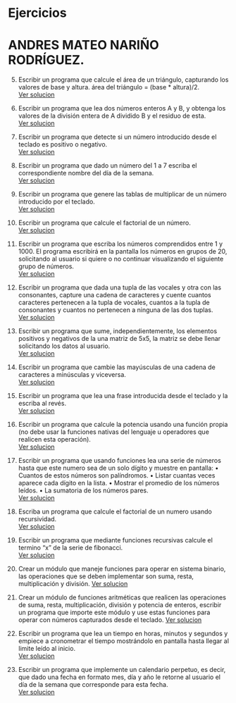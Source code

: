 # Ejercicios
# ANDRES MATEO NARIÑO RODRÍGUEZ.

5. Escribir un programa que calcule el área de un triángulo, capturando los valores de base y
altura.
área del triángulo = (base * altura)/2. <br>
[Ver solucion](https://github.com/Mateo2119/Ejercicios-psba/blob/master/5trianguloArea.py)

15. Escribir un programa que lea dos números enteros A y B, y obtenga los valores de la
división entera de A dividido B y el residuo de esta.<br> 
[Ver solucion](https://github.com/Mateo2119/Ejercicios-psba/blob/master/15divisionResiudo.py)

16. Escribir un programa que detecte si un número introducido desde el teclado es positivo o
negativo.<br>
[Ver solucion](https://github.com/Mateo2119/Ejercicios-psba/blob/master/16siEsNegativo.py)

21. Escribir un programa que dado un número del 1 a 7 escriba el correspondiente nombre del
día de la semana.<br>
[Ver solucion](https://github.com/Mateo2119/Ejercicios-psba/blob/master/21diaSemana.py)

31. Escribir un programa que genere las tablas de multiplicar de un número introducido por el
teclado.<br>
[Ver solucion](https://github.com/Mateo2119/Ejercicios-psba/blob/master/31tablas.py)

35. Escribir un programa que calcule el factorial de un número.<br>
[Ver solucion](https://github.com/Mateo2119/Ejercicios-psba/blob/master/35factorial.py)

39. Escribir un programa que escriba los números comprendidos entre 1 y 1000. El programa
escribirá en la pantalla los números en grupos de 20, solicitando al usuario si quiere o no
continuar visualizando el siguiente grupo de números.<br>
[Ver solucion](https://github.com/Mateo2119/Ejercicios-psba/blob/master/39-1a1000.py)

41. Escribir un programa que dada una tupla de las vocales y otra con las consonantes, capture
una cadena de caracteres y cuente cuantos caracteres pertenecen a la tupla de vocales,
cuantos a la tupla de consonantes y cuantos no pertenecen a ninguna de las dos tuplas.<br>
[Ver solucion](https://github.com/Mateo2119/Ejercicios-psba/blob/master/41tuplas.py)

50. Escribir un programa que sume, independientemente, los elementos positivos y negativos de
la una matriz de 5x5, la matriz se debe llenar solicitando los datos al usuario.<br>
[Ver solucion](https://github.com/Mateo2119/Ejercicios-psba/blob/master/50matriz5x5.py)

58. Escribir un programa que cambie las mayúsculas de una cadena de caracteres a minúsculas y
viceversa.<br>
[Ver solucion](https://github.com/Mateo2119/Ejercicios-psba/blob/master/58MayusaMinos.py)

61. Escribir un programa que lea una frase introducida desde el teclado y la escriba al revés.<br> 
[Ver solucion](https://github.com/Mateo2119/Ejercicios-psba/blob/master/61Alreves.py)

65. Escribir un programa que calcule la potencia usando una función propia (no debe usar la
funciones nativas del lenguaje u operadores que realicen esta operación).<br>
[Ver solucion](https://github.com/Mateo2119/Ejercicios-psba/blob/master/65potencia.py)

73. Escribir un programa que usando funciones lea una serie de números hasta que este numero
sea de un solo dígito y muestre en pantalla:
• Cuantos de estos números son palíndromos.
• Listar cuantas veces aparece cada dígito en la lista.
• Mostrar el promedio de los números leídos.
• La sumatoria de los números pares.<br>
[Ver solucion](https://github.com/Mateo2119/Ejercicios-psba/blob/master/73-varias.py)

76. Escriba un programa que calcule el factorial de un numero usando recursividad.<br>
[Ver solucion](https://github.com/Mateo2119/Ejercicios-psba/blob/master/76-rFactorial.py)

80. Escribir un programa que mediante funciones recursivas calcule el termino “x” de la serie de
fibonacci. <br>
[Ver solucion](https://github.com/Mateo2119/Ejercicios-psba/blob/master/80-rFibo.py)

83. Crear un módulo que maneje funciones para operar en sistema binario, las operaciones que
se deben implementar son suma, resta, multiplicación y división.
[Ver solucion](https://github.com/Mateo2119/Ejercicios-psba/tree/master/83%20operaciones%20binario)

81. Crear un módulo de funciones aritméticas que realicen las operaciones de suma, resta,
multiplicación, división y potencia de enteros, escribir un programa que importe este
módulo y use estas funciones para operar con números capturados desde el teclado.
[Ver solucion](https://github.com/Mateo2119/Ejercicios-psba/tree/master/81-funciones)

90. Escribir un programa que lea un tiempo en horas, minutos y segundos y empiece a
cronometrar el tiempo mostrándolo en pantalla hasta llegar al limite leído al inicio.<br>
[Ver solucion](https://github.com/Mateo2119/Ejercicios-psba/blob/master/90-conteo.py)

93. Escribir un programa que implemente un calendario perpetuo, es decir, que dado una fecha
en formato mes, día y año le retorne al usuario el día de la semana que corresponde para esta
fecha.<br>
[Ver solucion](https://github.com/Mateo2119/Ejercicios-psba/blob/master/93-calendario.py)
